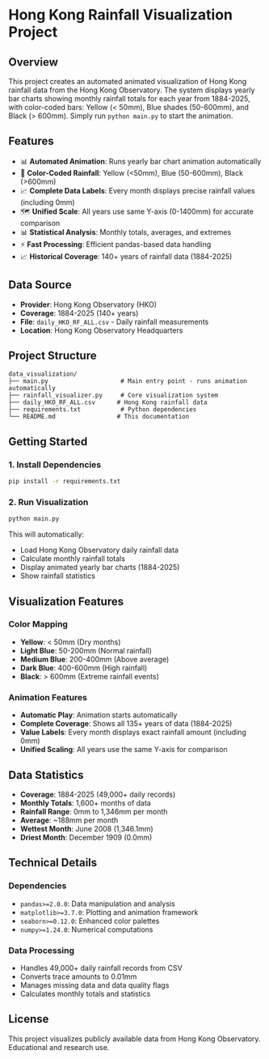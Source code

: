 # Hong Kong Rainfall Visualization Project

## Overview
This project creates an automated animated visualization of Hong Kong rainfall data from the Hong Kong Observatory. The system displays yearly bar charts showing monthly rainfall totals for each year from 1884-2025, with color-coded bars: Yellow (< 50mm), Blue shades (50-600mm), and Black (> 600mm). Simply run `python main.py` to start the animation.

## Features

- 📊 **Automated Animation**: Runs yearly bar chart animation automatically
- 🎨 **Color-Coded Rainfall**: Yellow (<50mm), Blue (50-600mm), Black (>600mm)
- 📈 **Complete Data Labels**: Every month displays precise rainfall values (including 0mm)
- 🗺️ **Unified Scale**: All years use same Y-axis (0-1400mm) for accurate comparison
- 📊 **Statistical Analysis**: Monthly totals, averages, and extremes
- ⚡ **Fast Processing**: Efficient pandas-based data handling
- 📈 **Historical Coverage**: 140+ years of rainfall data (1884-2025)

## Data Source
- **Provider**: Hong Kong Observatory (HKO)
- **Coverage**: 1884-2025 (140+ years)
- **File**: `daily_HKO_RF_ALL.csv` - Daily rainfall measurements
- **Location**: Hong Kong Observatory Headquarters

## Project Structure
```
data_visualization/
├── main.py                    # Main entry point - runs animation automatically
├── rainfall_visualizer.py     # Core visualization system
├── daily_HKO_RF_ALL.csv      # Hong Kong rainfall data
├── requirements.txt           # Python dependencies
└── README.md                 # This documentation
```

## Getting Started

### 1. Install Dependencies
```bash
pip install -r requirements.txt
```

### 2. Run Visualization
```bash
python main.py
```

This will automatically:
- Load Hong Kong Observatory daily rainfall data
- Calculate monthly rainfall totals
- Display animated yearly bar charts (1884-2025)
- Show rainfall statistics

## Visualization Features

### Color Mapping
- **Yellow**: < 50mm (Dry months)
- **Light Blue**: 50-200mm (Normal rainfall)
- **Medium Blue**: 200-400mm (Above average)
- **Dark Blue**: 400-600mm (High rainfall)
- **Black**: > 600mm (Extreme rainfall events)

### Animation Features
- **Automatic Play**: Animation starts automatically
- **Complete Coverage**: Shows all 135+ years of data (1884-2025)
- **Value Labels**: Every month displays exact rainfall amount (including 0mm)
- **Unified Scaling**: All years use the same Y-axis for comparison

## Data Statistics
- **Coverage**: 1884-2025 (49,000+ daily records)
- **Monthly Totals**: 1,600+ months of data
- **Rainfall Range**: 0mm to 1,346mm per month
- **Average**: ~188mm per month
- **Wettest Month**: June 2008 (1,346.1mm)
- **Driest Month**: December 1909 (0.0mm)

## Technical Details

### Dependencies
- `pandas>=2.0.0`: Data manipulation and analysis
- `matplotlib>=3.7.0`: Plotting and animation framework
- `seaborn>=0.12.0`: Enhanced color palettes
- `numpy>=1.24.0`: Numerical computations

### Data Processing
- Handles 49,000+ daily rainfall records from CSV
- Converts trace amounts to 0.01mm
- Manages missing data and data quality flags
- Calculates monthly totals and statistics

## License
This project visualizes publicly available data from Hong Kong Observatory.
Educational and research use.
